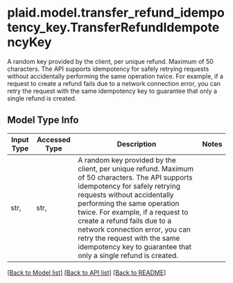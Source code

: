 # plaid.model.transfer_refund_idempotency_key.TransferRefundIdempotencyKey

A random key provided by the client, per unique refund. Maximum of 50 characters.  The API supports idempotency for safely retrying requests without accidentally performing the same operation twice. For example, if a request to create a refund fails due to a network connection error, you can retry the request with the same idempotency key to guarantee that only a single refund is created.

## Model Type Info
Input Type | Accessed Type | Description | Notes
------------ | ------------- | ------------- | -------------
str,  | str,  | A random key provided by the client, per unique refund. Maximum of 50 characters.  The API supports idempotency for safely retrying requests without accidentally performing the same operation twice. For example, if a request to create a refund fails due to a network connection error, you can retry the request with the same idempotency key to guarantee that only a single refund is created. | 

[[Back to Model list]](../../README.md#documentation-for-models) [[Back to API list]](../../README.md#documentation-for-api-endpoints) [[Back to README]](../../README.md)

